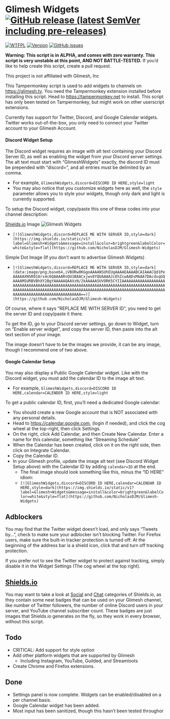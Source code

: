 # Glimesh Widgets [![GitHub release (latest SemVer including pre-releases)](https://img.shields.io/github/v/release/NicholasDJM/Glimesh-Widgets?include_prereleases)](http://github.com/NicholasDJM/Glimesh-Widgets/releases)

[![WTFPL](https://img.shields.io/github/license/NicholasDJM/Glimesh-Widgets)](http://www.wtfpl.net/about/) [![Version](https://img.shields.io/github/package-json/v/NicholasDJM/Glimesh-Widgets)](http://github.com/NicholasDJM/Glimesh-Widgets) [![GitHub issues](https://img.shields.io/github/issues/NicholasDJM/Glimesh-Widgets)](https://github.com/NicholasDJM/Glimesh-Widgets/issues)

**Warning: This script is in ALPHA, and comes with zero warranty. This script is very unstable at this point, AND NOT BATTLE-TESTED.** If you’d like to help create this script, create a pull request.

This project is not affiliated with Glimesh, Inc

This Tampermonkey script is used to add widgets to channels on https://glimesh.tv. You need the Tampermonkey extension installed before installing this script. Head to https://tampermonkey.net to install. This script has only been tested on Tampermonkey, but might work on other userscript extensions.

Currently has support for Twitter, Discord, and Google Calendar widgets. Twitter works out-of-the-box, you only need to connect your Twitter account to your Glimesh Account.

#### Discord Widget Setup

The Discord widget requires an image with alt text containing your Discord Server ID, as well as enabling the widget from your Discord server settings. The alt text must start with “GlimeshWidgets” exactly, the discord ID must be prepended with “discord=”, and all entries must be delimited by an comma.

- For example, `GlimeshWidgets,discord=DISCORD ID HERE,style=light`
- You may also notice that you customize widgets here as well, the `style` parameter allows you to style your widgets, though only dark and light is currently supported.

To setup the Discord widget, copy/paste this one of these codes into your channel description:

[Shields.io](https://shields.io) Image ![Glimesh Widgets](https://img.shields.io/static/v1?label=Glimesh+Widgets&message=install&color=brightgreen&labelColor=white&style=flat)

- `[![GlimeshWidgets,discord=REPLACE ME WITH SERVER ID,style=dark](https://img.shields.io/static/v1?label=Glimesh+Widgets&message=install&color=brightgreen&labelColor=white&style=flat](https://github.com/NicholasDJM/Glimesh-Widgets)`

Simple Dot Image (If you don’t want to advertise Glimesh Widgets) [![GlimeshWidgets,discord=REPLACE ME WITH SERVER ID](data:image/png;base64,iVBORw0KGgoAAAANSUhEUgAAAAEAAAABCAIAAACQd1PeAAAAAXNSR0IArs4c6QAAAARnQU1BAACxjwv8YQUAAAAJcEhZcwAADsMAAA7DAcdvqGQAAAAMSURBVBhXY2BgYAAAAAQAAVzN/2kAAAAASUVORK5CYIIAAAAAAAAAAAAAAAAAAAAAAAAAAAAAAAAAAAAAAAAAAAAAAAAAAAAAAAAAAAAAAAAAAAAAAAAAAAAAAAAAAAAAAAAAAAAAAAAAAAAAAAAAAAAAAAAAAAAAAAAAAAAAAAAAAAAAAAAAAAAAAAAAAAAAAAAAAAAAAAAAAAAAAAAAAAAAAAAAAAAAAA==)](https://github.com/NicholasDJM/glimeshwidgets)

- `[![GlimeshWidgets,discord=REPLACE ME WITH SERVER ID,style=dark](data:image/png;base64,iVBORw0KGgoAAAANSUhEUgAAAAEAAAABCAIAAACQd1PeAAAAAXNSR0IArs4c6QAAAARnQU1BAACxjwv8YQUAAAAJcEhZcwAADsMAAA7DAcdvqGQAAAAMSURBVBhXY2BgYAAAAAQAAVzN/2kAAAAASUVORK5CYIIAAAAAAAAAAAAAAAAAAAAAAAAAAAAAAAAAAAAAAAAAAAAAAAAAAAAAAAAAAAAAAAAAAAAAAAAAAAAAAAAAAAAAAAAAAAAAAAAAAAAAAAAAAAAAAAAAAAAAAAAAAAAAAAAAAAAAAAAAAAAAAAAAAAAAAAAAAAAAAAAAAAAAAAAAAAAAAAAAAAAAAA==)](https://github.com/NicholasDJM/Glimesh-Widgets)`

Of course, where it says “REPLACE ME WITH SERVER ID”, you need to get the server ID and copy/paste it there.

To get the ID, go to your Discord server settings, go down to Widget, turn on “Enable server widget”, and copy the server ID, then paste into the alt text section of your image.

The image doesn’t have to be the images we provide, it can be any image, though I recommend one of two above.

#### Google Calendar Setup

You may also display a Public Google Calendar widget. Like with the Discord widget, you must add the calendar ID to the image alt text.

- For example, `GlimeshWidgets,discord=DISCORD ID HERE,calendar=CALENDER ID HERE,style=light`

To get a public calendar ID, first, you’ll need a dedicated Google calendar:

- You should create a new Google account that is NOT associated with any personal details.
- Head to https://calendar.google.com, (login if needed), and click the cog wheel at the top-right, then click Settings.
- On the right, click Add Calendar, and then Create New Calendar. Enter a name for this calendar, something like “Streaming Schedule”
- When the Calendar has been created, click on it on the right side, then click on Integrate Calendar.
- Copy the Calendar ID.
- In your Glimesh profile, update the image alt text (see Discord Widget Setup above) with the Calendar ID by adding `calendar=ID` at the end.
	- The final image should look something like this, minus the “ID HERE” idiom:
	- `[![GlimeshWidgets,discord=DISCORD ID HERE,calendar=CALENDAR ID HERE,style=dark](https://img.shields.io/static/v1?label=Glimesh+Widgets&message=install&color=brightgreen&labelColor=white&style=flat](https://github.com/NicholasDJM/Glimesh-Widgets)`

## Adblockers

You may find that the Twitter widget doesn’t load, and only says “Tweets by…”, check to make sure your adblocker isn’t blocking Twitter. For Firefox users, make sure the built-in tracker protection is turned off: At the beginning of the address bar is a shield icon, click that and turn off tracking protection.

If you prefer not to see the Twitter widget to protect against tracking, simply disable it in the Widget Settings (The cog wheel at the top right).

## [Shields.io](https://shields.io)

You may want to take a look at [Social](https://shields.io/category/social) and [Chat](https://shields.io/category/chat) categories of Shields.io, as they contain some neat badges that can be used on your Glimesh channel, like number of Twitter followers, the number of online Discord users in your server, and YouTube channel subscriber count. These badges are just images that Shields.io generates on the fly, so they work in every browser, without this script.

## Todo

- CRITICAL: Add support for style option
- Add other platform widgets that are supported by Glimesh
  - Including Instagram, YouTube, Guilded, and Streamloots
- Create Chrome and Firefox extensions.

## Done

- Settings panel is now complete. Widgets can be enabled/disabled on a per channel basis.
- Google Calendar widget has been added.
- Most input has been sanitized, though this hasn’t been tested throughor

